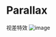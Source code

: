# Parallax
视差特效
![image](https://github.com/yanbin92/Parallax/edit/master/src/main/assets/scaleType.png)


